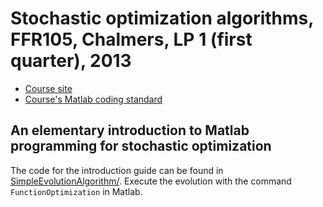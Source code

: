 # Stochastic optimization algorithms, FFR105, Chalmers, LP 1 (first quarter), 2013

* [Course site](http://www.me.chalmers.se/~mwahde/courses/soa/2013/soa.html)
* [Course's Matlab coding
  standard](http://www.me.chalmers.se/~mwahde/courses/soa/2013/MatlabCodingStandard.pdf)

## An elementary introduction to Matlab programming for stochastic optimization

The code for the introduction guide can be found in
[SimpleEvolutionAlgorithm/](SimpleEvolutionAlgorithm/). Execute the evolution
with the command `FunctionOptimization` in Matlab.
